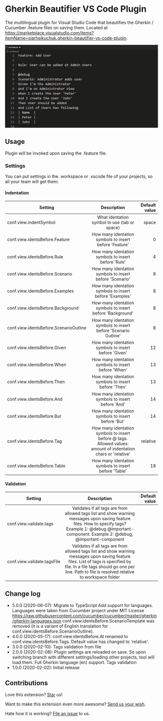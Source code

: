 # Gherkin Beautifier VS Code Plugin
The multilingual plugin for Visual Studio Code that beautifies the Gherkin / Cucumber .feature files on saving them. Located at https://marketplace.visualstudio.com/items?itemName=siarheikuchuk.gherkin-beautifier-vs-code-plugin.

![Demostration of using this extension](https://raw.githubusercontent.com/drweb86/Gherkin-Beautifier-VS-Code-Plugin/master/demo.gif)

## Usage
Plugin will be invoked upon saving the .feature file.

### Settings

You can put settings in the .workspace or .vscode file of your projects, so all your team will get them.

#### Indentation

| Setting                                  | Description                                                                                                     | Default value  |
| ---------------------------------------- |:---------------------------------------------------------------------------------------------------------------:| --------------:|
| conf.view.indentSymbol                   | What identation symbol to use (tab or space)                                                                    |          space |
| conf.view.identsBefore.Feature           | How many identation symbols to insert before 'Feature'                                                          |              0 |
| conf.view.identsBefore.Rule              | How many identation symbols to insert before 'Rule'                                                             |              4 |
| conf.view.identsBefore.Scenario          | How many identation symbols to insert before 'Scenario'                                                         |              8 |
| conf.view.identsBefore.Examples          | How many identation symbols to insert before 'Examples'                                                         |              8 |
| conf.view.identsBefore.Background        | How many identation symbols to insert before 'Background'                                                       |              8 |
| conf.view.identsBefore.ScenarioOutline   | How many identation symbols to insert before 'Scenario Outline'                                                 |              8 |
| conf.view.identsBefore.Given             | How many identation symbols to insert before 'Given'                                                            |             12 |
| conf.view.identsBefore.When              | How many identation symbols to insert before 'When'                                                             |             13 |
| conf.view.identsBefore.Then              | How many identation symbols to insert before 'Then'                                                             |             13 |
| conf.view.identsBefore.And               | How many identation symbols to insert before 'And'                                                              |             14 |
| conf.view.identsBefore.But               | How many identation symbols to insert before 'But'                                                              |             14 |
| conf.view.identsBefore.Tag               | How many identation symbols to insert before @ tags. Allowed values: amount of indentation chars or 'relative'  |       relative |
| conf.view.identsBefore.Table             | How many identation symbols to insert before 'Table'                                                            |             18 |

#### Validation

| Setting                     | Description                                                                                                                                                                                                                            | Default value  |
| ----------------------------|:--------------------------------------------------------------------------------------------------------------------------------------------------------------------------------------------------------------------------------------:| --------------:|
| conf.view.validate.tags     | Validates if all tags are from allowed tags list and show warning messages upon saving feature files. How to specify tags? Example 1: @debug @important-component. Example 2: @debug, @important-component                             |                |
| conf.view.validate.tagsFile | Validates if all tags are from allowed tags list and show warning messages upon saving feature files. List of tags is specified by file. In a file tags should go one per line. Path to file is resolved relative to workspace folder  |                |

## Change log
* 5.0.0 (2020-06-07):
Migrate to TypeScript
Add support for languages. Languages were taken from Cucumber project under MIT License https://raw.githubusercontent.com/cucumber/cucumber/master/gherkin/gherkin-languages.json
conf.view.identsBefore.ScenarioTemplate was removed (it is a variant of English translation for conf.view.identsBefore.ScenarioOutline).
* 4.0.0 (2020-05-17):
conf.view.identsBefore.At renamed to conf.view.identsBefore.Tags. Default value has changed to 'relative'.
* 3.0.0 (2020-02-10): 
Tags validation from file
* 2.0.0 (2020-02-08): 
Plugin settings are reloaded on save. So upon switching branch with different settings/loading other projects, tool will load them.
Full Gherkin language (en) support.
Tags validation
* 1.0.0 (2020-02-02): Initial release

## Contributions
Love this extension? [Star](https://github.com/drweb86/Gherkin-Beautifier-VS-Code-Plugin/stargazers) us!

Want to make this extension even more awesome? [Send us your wish](https://github.com/drweb86/Gherkin-Beautifier-VS-Code-Plugin/issues/new/).

Hate how it is working? [File an issue](https://github.com/drweb86/Gherkin-Beautifier-VS-Code-Plugin/issues/new/) to us.
